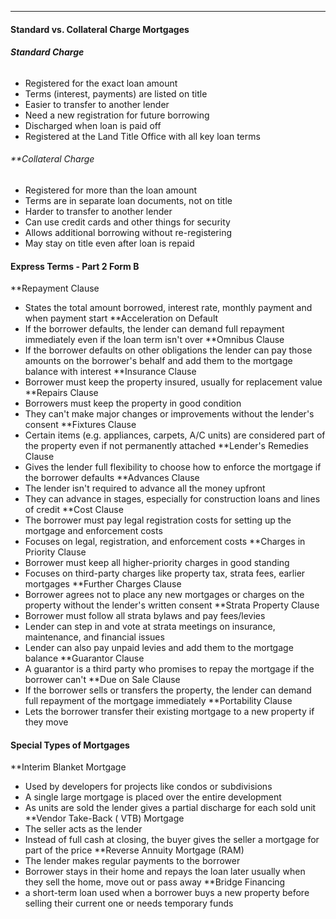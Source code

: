 ***
#### Standard vs. Collateral Charge Mortgages
###### **Standard Charge**
* Registered for the exact loan amount
* Terms (interest, payments) are listed on title
* Easier to transfer to another lender
* Need a new registration for future borrowing
* Discharged when loan is paid off
* Registered at the Land Title Office with all key loan terms

###### **Collateral Charge
* Registered for more than the loan amount 
* Terms are in separate loan documents, not on title
* Harder to transfer to another lender
* Can use credit cards and other things for security
* Allows additional borrowing without re-registering
* May stay on title even after loan is repaid

#### Express Terms - Part 2 Form B
**Repayment Clause
* States the total amount borrowed, interest rate, monthly payment and when payment start
**Acceleration on Default
* If the borrower defaults, the lender can demand full repayment immediately even if the loan term isn't over
**Omnibus Clause
* If the borrower defaults on other obligations the lender can pay those amounts on the borrower's behalf and add them to the mortgage balance with interest
**Insurance Clause
* Borrower must keep the property insured, usually for replacement value
**Repairs Clause
* Borrowers must keep the property in good condition
* They can't make major changes or improvements without the lender's consent
**Fixtures Clause
* Certain items (e.g. appliances, carpets, A/C units) are considered part of the property even if not permanently attached
**Lender's Remedies Clause
* Gives the lender full flexibility to choose how to enforce the mortgage if the borrower defaults
**Advances Clause
* The lender isn't required to advance all the money upfront
* They can advance in stages, especially for construction loans and lines of credit
**Cost Clause
* The borrower must pay legal registration costs for setting up the mortgage and enforcement costs
* Focuses on legal, registration, and enforcement costs
**Charges in Priority Clause
* Borrower must keep all higher-priority charges in good standing
* Focuses on third-party charges like property tax, strata fees, earlier mortgages
**Further Charges Clause
* Borrower agrees not to place any new mortgages or charges on the property without the lender's written consent
**Strata Property Clause
* Borrower must follow all strata bylaws and pay fees/levies
* Lender can step in and vote at strata meetings on insurance, maintenance, and financial issues
* Lender can also pay unpaid levies and add them to the mortgage balance
**Guarantor Clause
* A guarantor is a third party who promises to repay the mortgage if the borrower can't
**Due on Sale Clause
* If the borrower sells or transfers the property, the lender can demand full repayment of the mortgage immediately
**Portability Clause
* Lets the borrower transfer their existing mortgage to a new property if they move


#### Special Types of Mortgages
**Interim Blanket Mortgage
* Used by developers for projects like condos or subdivisions
* A single large mortgage is placed over the entire development
* As units are sold the lender gives a partial discharge for each sold unit
**Vendor Take-Back ( VTB) Mortgage
* The seller acts as the lender
* Instead of full cash at closing, the buyer gives the seller a mortgage for part of the price
**Reverse Annuity Mortgage (RAM)
* The lender makes regular payments to the borrower
* Borrower stays in their home and repays the loan later usually when they sell the home, move out or pass away
**Bridge Financing
* a short-term loan used when a borrower buys a new property before selling their current one or needs temporary funds